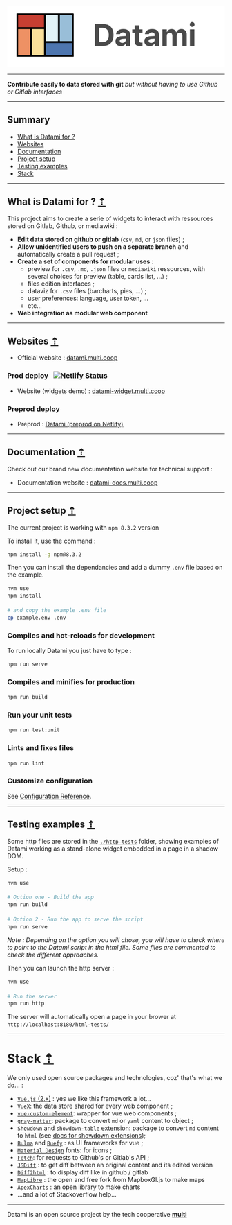 ![LOGO-DATAMI](./src/assets/logo_DATAMI_title.png)

<!-- <img src="./src/assets/logo_DATAMI_title.png" alt="drawing" width="120" style="float: left; margin-right:10px"/> -->

---
<!-- #  DATAMI -->
**Contribute easily to data stored with git**
_but without having to use Github or Gitlab interfaces_

---

## Summary

- [What is Datami for ?](#what-is-datami-for-)
- [Websites](#websites-)
- [Documentation](#documentation-)
- [Project setup](#project-setup-)
- [Testing examples](#testing-examples-)
- [Stack](#stack-)

---

## What is Datami for ? [⇡](#summary)

This project aims to create a serie of widgets to interact with ressources stored on Gitlab, Github, or mediawiki :

- **Edit data stored on github or gitlab** (`csv`, `md`, or `json` files) ;
- **Allow unidentified users to push on a separate branch** and automatically create a pull request ;
- **Create a set of components for modular uses** :
  - preview for `.csv`, `.md`, `.json` files or `mediawiki` ressources, with several choices for preview (table, cards list, ...) ;
  - files edition interfaces ;
  - dataviz for `.csv` files (barcharts, pies, ...) ;
  - user preferences: language, user token, ...
  - etc...
- **Web integration as modular web component**

---

## Websites [⇡](#summary)

- Official website : [datami.multi.coop](https://datami.multi.coop/)

### Prod deploy &nbsp; [![Netlify Status](https://api.netlify.com/api/v1/badges/1cd66edf-3b08-43db-bd21-6490377bb24a/deploy-status)](https://app.netlify.com/sites/datami-widget/deploys)

- Website (widgets demo) : [datami-widget.multi.coop](https://datami-widget.multi.coop/)

### Preprod deploy

- Preprod : [Datami (preprod on Netlify)](https://preprod--datami-widget.netlify.app/)

---

## Documentation [⇡](#summary)

Check out our brand new documentation website for technical support :

- Documentation website : [datami-docs.multi.coop](https://datami-docs.multi.coop)

---

## Project setup [⇡](#summary)

The current project is working with `npm 8.3.2` version

To install it, use the command :

```bash
npm install -g npm@8.3.2
```

Then you can install the dependancies and add a dummy `.env` file based on the example.

```bash
nvm use
npm install

# and copy the example .env file
cp example.env .env
```

### Compiles and hot-reloads for development

To run locally Datami you just have to type :

```bash
npm run serve
```

### Compiles and minifies for production

```bash
npm run build
```

### Run your unit tests

```bash
npm run test:unit
```

### Lints and fixes files

```bash
npm run lint
```

### Customize configuration

See [Configuration Reference](https://cli.vuejs.org/config/).

---

## Testing examples [⇡](#summary)

Some http files are stored in the [`./http-tests`](./http-tests) folder, showing examples of Datami working as a stand-alone widget embedded in a page in a shadow DOM.

Setup :

```bash
nvm use 

# Option one - Build the app
npm run build

# Option 2 - Run the app to serve the script
npm run serve
```

_Note : Depending on the option you will chose, you will have to check where to point to the Datami script in the html file. Some files are commented to check the different approaches._

Then you can launch the http server :

```bash
nvm use

# Run the server
npm run http
```

The server will automatically open a page in your brower at `http://localhost:8180/html-tests/`

---

# Stack [⇡](#summary)

We only used open source packages and technologies, coz' that's what we do... :

- [`Vue.js` (2.x)](https://v2.vuejs.org/v2/guide) : yes we like this framework a lot...
- [`VueX`](https://vuex.vuejs.org/): the data store shared for every web component ;
- [`vue-custom-element`](https://github.com/karol-f/vue-custom-element): wrapper for vue web components ;
- [`gray-matter`](https://www.npmjs.com/package/gray-matter): package to convert `md` or `yaml` content to object ;
- [`Showdown`](https://www.npmjs.com/package/showdown) and [`showdown-table` extension](https://github.com/showdownjs/table-extension#readme): package to convert `md` content to `html` (see [docs for showdown extensions](https://github.com/showdownjs/showdown#extensions));
- [`Bulma`](https://bulma.io/) and [`Buefy`](https://buefy.org/) : as UI frameworks for vue ;
- [`Material Design`](https://materialdesignicons.com/) fonts: for icons ;
- [`Fetch`](https://developer.mozilla.org/en-US/docs/Web/API/Fetch_API/Using_Fetch): for requests to Github's or Gitlab's API ;
- [`JSDiff`](https://github.com/kpdecker/jsdiff) : to get diff between an original content and its edited version
- [`Diff2html`](https://www.npmjs.com/package/diff2html) : to display diff like in github / gitlab
- [`MapLibre`](https://maplibre.org) : the open and free fork from MapboxGl.js to make maps
- [`ApexCharts`](https://apexcharts.com) : an open library to make charts
- ...and a lot of Stackoverflow help...

---

Datami is an open source project by the tech cooperative **[multi](https://multi.coop)**
